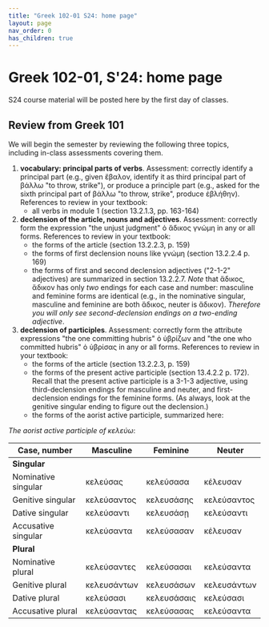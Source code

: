 ```yaml
---
title: "Greek 102-01 S24: home page"
layout: page
nav_order: 0
has_children: true
---
```


# Greek 102-01, S'24: home page





S24 course material will be posted here by the first day of classes.



## Review from Greek 101

We will begin the semester by reviewing the following three topics, including in-class assessments covering them.


1. **vocabulary: principal parts of verbs**. Assessment: correctly identify a principal part (e.g., given ἔβαλον, identify it as third principal part of βάλλω "to throw, strike"), or produce a principle part (e.g., asked for the sixth principal part of βάλλω "to throw, strike", produce ἐβλήθην). References to review in your textbook:
    - all verbs in module 1 (section 13.2.1.3, pp. 163-164)
2. **declension of the article, nouns and adjectives**.  Assessment: correctly form the expression "the unjust judgment" ὁ ἄδικος γνώμη in any or all forms.  References to review in your textbook:
   - the forms of the article (section 13.2.2.3, p. 159)
   - the forms of first declension nouns like γνώμη (section 13.2.2.4 p. 169)
   - the forms of first and second declension adjectives ("2-1-2" adjectives) are summarized in section 13.2.2.7. *Note* that ἄδικος, ἄδικον has only *two* endings for each case and number: masculine and feminine forms are identical (e.g., in the nominative singular, masculine and feminine are both ἄδικος, neuter is ἄδικον). *Therefore you will only see second-declension endings on a two-ending adjective*.
3. **declension of participles**. Assessment: correctly form the attribute expressions "the one committing hubris" ὁ ὑβρίζων and "the one who committed hubris" ὁ ὑβρίσας  in any or all forms. References to review in your textbook:
   - the forms of the article (section 13.2.2.3, p. 159)
   - the forms of the present active participle (section 13.4.2.2 p. 172). Recall that the present active participle is a 3-1-3 adjective, using third-declension endings for masculine and neuter, and first-declension endings for the feminine forms. (As always, look at the genitive singular ending to figure out the declension.)
   - the forms of the aorist active participle, summarized here:


*The aorist active participle of κελεύω*:

| Case, number | Masculine | Feminine | Neuter |
| --- | --- | --- | --- |
| **Singular** | | | |
| Nominative singular | κελεύσας | κελεύσασα | κέλευσαν |
| Genitive singular | κελεύσαντος | κελευσάσης | κελεύσαντος |
| Dative singular | κελεύσαντι | κελευσάσῃ | κελεύσαντι |
| Accusative singular | κελεύσαντα |κελεύσασαν| κέλευσαν|
| **Plural** | | | |
| Nominative plural | κελεύσαντες  | κελεύσασαι | κελεύσαντα  |
| Genitive plural | κελευσάντων | κελευσάσων | κελευσάντων |
| Dative plural | κελεύσασι | κελευσάσαις | κελεύσασι |
| Accusative plural | κελεύσαντας | κελεύσασας | κελεύσαντα |

